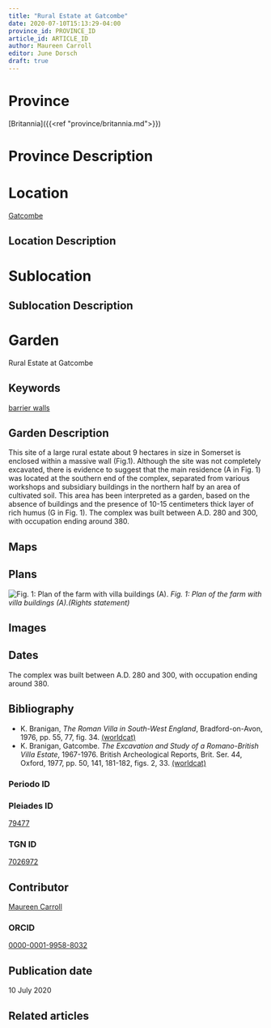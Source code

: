 ```yaml
---
title: "Rural Estate at Gatcombe"
date: 2020-07-10T15:13:29-04:00
province_id: PROVINCE_ID
article_id: ARTICLE_ID
author: Maureen Carroll
editor: June Dorsch
draft: true
---
```


# Province

[Britannia]({{<ref "province/britannia.md">}})  

# Province Description


# Location

[Gatcombe](https://pleiades.stoa.org/places/79477)

## Location Description

<!-- LEAVE THIS BLANK FOR NOW -->

# Sublocation

<!--
[AREA WITHIN LOCATION, LIKE “PALATINE HILL”](GEOREFERENCE LINK)
A sublocation is any area larger than an individual garden, but located within a location. I would always try to include a link to a controlled vocabulary here if possible. This ID may well be different from the Garden ID, e.g., Pompeii versus a Garden in one of the houses which has its own Pleiades ID.
-->

## Sublocation Description

<!-- DESCRIPTION -->

# Garden

Rural Estate at Gatcombe

## Keywords

[barrier walls](http://vocab.getty.edu/page/aat/300419302)

## Garden Description

This site of a large rural estate about 9 hectares in size in Somerset is enclosed within a massive wall (Fig.1). Although the site was not completely excavated, there is evidence to suggest that the main residence (A in Fig. 1) was located at the southern end of the complex, separated from various workshops and subsidiary buildings in the northern half by an area of cultivated soil. This area has been interpreted as a garden, based on the absence of buildings and the presence of 10-15 centimeters thick layer of rich humus (G in Fig. 1). The complex was built between A.D. 280 and 300, with occupation ending around 380.

## Maps

<!--
![ALT_TEXT](IMG_URL)
*CAPTION*
-->

## Plans

![Fig. 1: Plan of the farm with villa buildings (A).](../../images/Gatcombe_fig_12_or_8.1.jpg)
*Fig. 1: Plan of the farm with villa buildings (A).(Rights statement)*

## Images

<!--
![ALT_TEXT](IMG_URL)
*CAPTION*
-->

## Dates

The complex was built between A.D. 280 and 300, with occupation ending around 380.

## Bibliography

* K. Branigan, *The Roman Villa in South-West England*, Bradford-on-Avon, 1976, pp. 55, 77, fig. 34. [(worldcat)](http://www.worldcat.org/oclc/928084211)
* K. Branigan, Gatcombe. *The Excavation and Study of a Romano-British Villa Estate*, 1967-1976. British Archeological Reports, Brit. Ser. 44, Oxford, 1977, pp. 50, 141, 181-182, figs. 2, 33. [(worldcat)](http://www.worldcat.org/oclc/823036601)

### Periodo ID

<!-- [PERIODO_ID](https://pleiades.stoa.org/places/PLEIADES_ID) -->

### Pleiades ID

[79477](https://pleiades.stoa.org/places/79477)

### TGN ID

[7026972](http://vocab.getty.edu/page/tgn/7026972)

## Contributor

[Maureen Carroll](https://www.sheffield.ac.uk/archaeology/our-people/academic-staff/maureen-carroll)

### ORCID

[0000-0001-9958-8032](https://orcid.org/0000-0001-9958-8032)

## Publication date

10 July 2020

## Related articles

<!-- Links to other related articles. Leave blank for now -->
